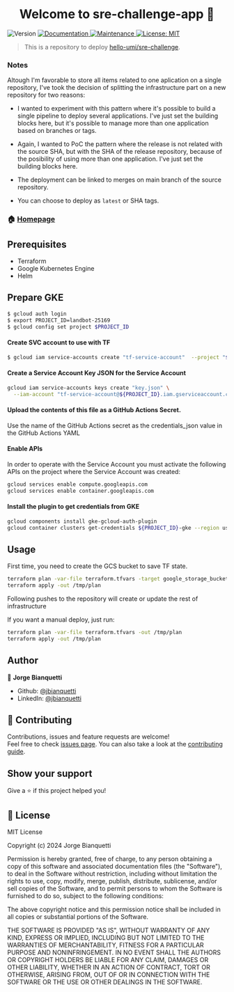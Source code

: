 <h1 align="center">Welcome to sre-challenge-app 👋</h1>
<p>
  <img alt="Version" src="https://img.shields.io/badge/version-0.0.1-blue.svg?cacheSeconds=2592000" />
  <a href="https://github.com/kefranabg/readme-md-generator#readme" target="_blank">
    <img alt="Documentation" src="https://img.shields.io/badge/documentation-yes-brightgreen.svg" />
  </a>
  <a href="https://github.com/kefranabg/readme-md-generator/graphs/commit-activity" target="_blank">
    <img alt="Maintenance" src="https://img.shields.io/badge/Maintained%3F-yes-green.svg" />
  </a>
  <a href="https://github.com/kefranabg/readme-md-generator/blob/master/LICENSE" target="_blank">
    <img alt="License: MIT" src="https://img.shields.io/github/license/jbianquetti/sre-challenge-app" />
  </a>
</p>

> This is a repository to deploy [hello-umi/sre-challenge](https://github.com/hello-umi/sre-challenge). 

### Notes

Altough I'm favorable to store all items related to one aplication on a single repository, I've took the decision of splitting the infrastructure part on a new repository for two reasons:

* I wanted to experiment with this pattern where it's possible to build a single pipeline to deploy several applications. I've just set the building blocks here, but it's possible to manage more than one application based on branches or tags. 

* Again, I wanted to PoC the pattern where the release is not related with the source SHA, but with the SHA of the release repository, because of the posibility of using more than one application. I've just set the building blocks here. 

* The deployment can be linked to merges on main branch of the source repository. 

* You can choose to deploy as `latest` or SHA tags.


### 🏠 [Homepage](https://github.com/jbianquetti/sre-challenge)

## Prerequisites

- Terraform
- Google Kubernetes Engine
- Helm 

## Prepare GKE

```bash
$ gcloud auth login
$ export PROJECT_ID=landbot-25169
$ gcloud config set project $PROJECT_ID 
```

#### Create SVC account to use with TF 

```bash
$ gcloud iam service-accounts create "tf-service-account"  --project "${PROJECT_ID}"
```

#### Create a Service Account Key JSON for the Service Account

```bash
gcloud iam service-accounts keys create "key.json" \
  --iam-account "tf-service-account@${PROJECT_ID}.iam.gserviceaccount.com"
```

#### Upload the contents of this file as a GitHub Actions Secret.

Use the name of the GitHub Actions secret as the credentials_json value in the GitHub Actions YAML

#### Enable APIs

In order to operate with the Service Account you must activate the following APIs on the project where the Service Account was created:

```bash
gcloud services enable compute.googleapis.com
gcloud services enable container.googleapis.com
```


#### Install the plugin to get credentials from GKE

```bash
gcloud components install gke-gcloud-auth-plugin
gcloud container clusters get-credentials ${PROJECT_ID}-gke --region us-central1
```


## Usage
First time, you need to create the GCS bucket to save TF state.

```bash
terraform plan -var-file terraform.tfvars -target google_storage_bucket.terraform-bucket-for-state -out /tmp/plan
terraform apply -out /tmp/plan
```

Following pushes to the repository will create or update the rest of infrastructure 

If you want a manual deploy, just run:

```bash
terraform plan -var-file terraform.tfvars -out /tmp/plan
terraform apply -out /tmp/plan
```




## Author

👤 **Jorge Bianquetti**

* Github: [@jbianquetti](https://github.com/jbianquetti)
* LinkedIn: [@jbianquetti](https://linkedin.com/in/jbianquetti)

## 🤝 Contributing

Contributions, issues and feature requests are welcome!<br />Feel free to check [issues page](https://github.com/kefranabg/readme-md-generator/issues). You can also take a look at the [contributing guide](https://github.com/kefranabg/readme-md-generator/blob/master/CONTRIBUTING.md).

## Show your support

Give a ⭐️ if this project helped you!

## 📝 License

MIT License

Copyright (c) 2024 Jorge Bianquetti

Permission is hereby granted, free of charge, to any person obtaining a copy
of this software and associated documentation files (the "Software"), to deal
in the Software without restriction, including without limitation the rights
to use, copy, modify, merge, publish, distribute, sublicense, and/or sell
copies of the Software, and to permit persons to whom the Software is
furnished to do so, subject to the following conditions:

The above copyright notice and this permission notice shall be included in all
copies or substantial portions of the Software.

THE SOFTWARE IS PROVIDED "AS IS", WITHOUT WARRANTY OF ANY KIND, EXPRESS OR
IMPLIED, INCLUDING BUT NOT LIMITED TO THE WARRANTIES OF MERCHANTABILITY,
FITNESS FOR A PARTICULAR PURPOSE AND NONINFRINGEMENT. IN NO EVENT SHALL THE
AUTHORS OR COPYRIGHT HOLDERS BE LIABLE FOR ANY CLAIM, DAMAGES OR OTHER
LIABILITY, WHETHER IN AN ACTION OF CONTRACT, TORT OR OTHERWISE, ARISING FROM,
OUT OF OR IN CONNECTION WITH THE SOFTWARE OR THE USE OR OTHER DEALINGS IN THE
SOFTWARE.
